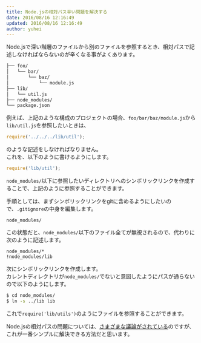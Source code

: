 ```yaml
---
title: Node.jsの相対パス辛い問題を解決する
date: 2016/08/16 12:16:49
updated: 2016/08/16 12:16:49
author: yuhei
---
```

Node.jsで深い階層のファイルから別のファイルを参照するとき、相対パスで記述しなければならないのが辛くなる事がよくあります。  

```bash
├── foo/
│   └── bar/
│       └── baz/
│           └── module.js
├── lib/
│   └── util.js
├── node_modules/
└── package.json
```

例えば、上記のような構成のプロジェクトの場合、`foo/bar/baz/module.js`から`lib/util.js`を参照したいときは、

```javascript
require('../../../lib/util');
```

のような記述をしなければなりません。  
これを、以下のように書けるようにします。

```javascript
require('lib/util');
```

<!-- more -->

`node_modules/`以下に参照したいディレクトリへのシンボリックリンクを作成することで、上記のように参照することができます。

手順としては、まずシンボリックリンクをgitに含めるようにしたいので、`.gitignore`の中身を編集します。

```
node_modules/
```

この状態だと、`node_modules/`以下のファイル全てが無視されるので、代わりに次のように記述します。

```
node_modules/*
!node_modules/lib
```

次にシンボリックリンクを作成します。  
カレントディレクトリが`node_modules/`でないと意図したようにパスが通らないので以下のようにします。

```bash
$ cd node_modules/
$ ln -s ../lib lib
```

これで`require('lib/utils')`のようにファイルを参照することができます。

Node.jsの相対パスの問題については、[さまざまな議論がされている](https://gist.github.com/branneman/8048520)のですが、これが一番シンプルに解決できる方法だと思います。
